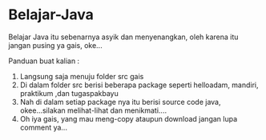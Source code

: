 # Belajar-Java
Belajar Java itu sebenarnya asyik dan menyenangkan, oleh karena itu jangan pusing ya gais, oke...

Panduan buat kalian : 
1. Langsung saja menuju folder src gais
2. Di dalam folder src  berisi beberapa package seperti helloadam, mandiri, praktikum ,dan tugaspakbayu
3. Nah di dalam setiap package nya itu berisi source code java, okee...silakan melihat-lihat dan menikmati....
4. Oh iya gais, yang mau meng-copy ataupun download jangan lupa comment ya...
